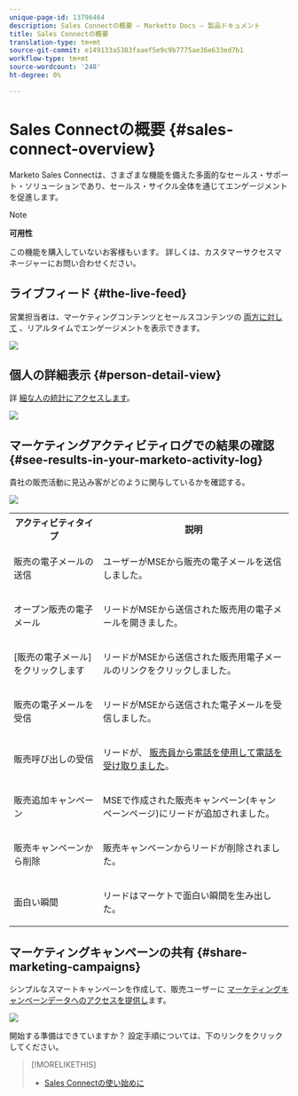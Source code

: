 ```yaml
---
unique-page-id: 13796464
description: Sales Connectの概要 — Marketto Docs — 製品ドキュメント
title: Sales Connectの概要
translation-type: tm+mt
source-git-commit: e149133a5383faaef5e9c9b7775ae36e633ed7b1
workflow-type: tm+mt
source-wordcount: '248'
ht-degree: 0%

---
```



# Sales Connectの概要 {#sales-connect-overview}

Marketo Sales Connectは、さまざまな機能を備えた多面的なセールス・サポート・ソリューションであり、セールス・サイクル全体を通じてエンゲージメントを促進します。

>[!NOTE]
>
>**可用性**
>
>この機能を購入していないお客様もいます。 詳しくは、カスタマーサクセスマネージャーにお問い合わせください。

## ライブフィード {#the-live-feed}

営業担当者は、マーケティングコンテンツとセールスコンテンツの [両方に対して](http://docs.marketo.com/x/d4TS) 、リアルタイムでエンゲージメントを表示できます。

![](assets/engagement.jpg)

## 個人の詳細表示 {#person-detail-view}

詳 [細な人の統計にアクセスします](http://docs.marketo.com/x/e4TS)。

![](assets/2018-05-11-at-3.28-pm.jpg)

## マーケティングアクティビティログでの結果の確認 {#see-results-in-your-marketo-activity-log}

貴社の販売活動に見込み客がどのように関与しているかを確認する。

![](assets/2018-05-11-at-3.30-pm.jpg)

<table> 
 <tbody> 
  <tr> 
   <th>アクティビティタイプ</th> 
   <th>説明</th> 
  </tr> 
  <tr> 
   <td><p>販売の電子メールの送信</p></td> 
   <td><p>ユーザーがMSEから販売の電子メールを送信しました。</p></td> 
  </tr> 
  <tr> 
   <td><p>オープン販売の電子メール</p></td> 
   <td><p>リードがMSEから送信された販売用の電子メールを開きました。</p></td> 
  </tr> 
  <tr> 
   <td><p>[販売の電子メール]をクリックします</p></td> 
   <td><p>リードがMSEから送信された販売用電子メールのリンクをクリックしました。</p></td> 
  </tr> 
  <tr> 
   <td colspan="1"><p>販売の電子メールを受信</p></td> 
   <td colspan="1"><p>リードがMSEから送信された電子メールを受信しました。</p></td> 
  </tr> 
  <tr> 
   <td colspan="1"><p>販売呼び出しの受信</p></td> 
   <td colspan="1"><p>リードが、 <a href="http://docs.marketo.com/x/NgDb" rel="nofollow">販売員から電話を使用して電話を受け取りました</a>。</p></td> 
  </tr> 
  <tr> 
   <td colspan="1"><p>販売追加キャンペーン</p></td> 
   <td colspan="1"><p>MSEで作成された販売キャンペーン(キャンペーンページ)にリードが追加されました。</p></td> 
  </tr> 
  <tr> 
   <td colspan="1"><p>販売キャンペーンから削除</p></td> 
   <td colspan="1"><p>販売キャンペーンからリードが削除されました。</p></td> 
  </tr> 
  <tr> 
   <td colspan="1"><p>面白い瞬間</p></td> 
   <td colspan="1"><p>リードはマーケトで面白い瞬間を生み出した。</p></td> 
  </tr> 
 </tbody> 
</table>

## マーケティングキャンペーンの共有 {#share-marketing-campaigns}

シンプルなスマートキャンペーンを作成して、販売ユーザーに [マーケティングキャンペーンデータへのアクセスを提供し](http://docs.marketo.com/x/NwDh)ます。

![](assets/campaign-is-requested.jpg)

開始する準備はできていますか？ 設定手順については、下のリンクをクリックしてください。

>[!MORELIKETHIS]
>
>* [Sales Connectの使い始めに](http://docs.marketo.com/x/coTS)

>



